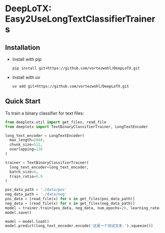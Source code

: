 # DeepLoTX: Easy2UseLongTextClassifierTrainers

## Installation

- Install with pip

    ```
    pip install git+https://github.com/vortezwohl/DeepLoTX.git
    ```

- Install with uv

    ```
    uv add git+https://github.com/vortezwohl/DeepLoTX.git
    ```

## Quick Start

To train a binary classifier for text files:

```python
from deeplotx.util import get_files, read_file
from deeplotx import TextBinaryClassifierTrainer, LongTextEncoder

long_text_encoder = LongTextEncoder(
  max_length=2048,
  chunk_size=512,
  overlapping=128
)

trainer = TextBinaryClassifierTrainer(
  long_text_encoder=long_text_encoder,
  batch_size=4,
  train_ratio=0.9
)

pos_data_path = './data/pos'
neg_data_path = './data/neg'
pos_data = [read_file(x) for x in get_files(pos_data_path)]
neg_data = [read_file(x) for x in get_files(neg_data_path)]
model = trainer.train(pos_data, neg_data, num_epochs=20, learning_rate=2e-5, train_loss_threshold=1)
model.save()

model = model.load()
model.predict(long_text_encoder.encode('这是一个测试文本.').squeeze())
```
